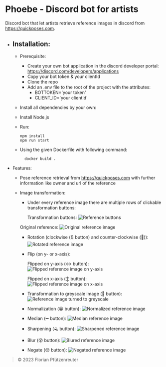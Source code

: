 # Phoebe - Discord bot for artists
Discord bot that let artists retrieve reference images in discord from https://quickposes.com.

- Installation:
  -
  
  - Prerequisite:
    
    - Create your own bot application in the discord developer portal: https://discord.com/developers/applications
    - Copy your bot token & your clientId
    - Clone the repo
    - Add an .env file to the root of the project with the attributes:
        - BOTTOKEN='your token'
        - CLIENT_ID='your clientId'
  - Install all dependencies by your own:
  - Install Node.js
  - Run:
   
        npm install 
        npm run start

  - Using the given Dockerfile with following command:
 
          docker build .
- Features:

  - Pose reference retrieval from https://quickposes.com with further information like owner and url of the reference
  - Image transformation:
    - Under every reference image there are multiple rows of clickable transformation buttons:
      
      Transformation buttons:
      ![Reference buttons](readmeImages/ReferenceButtons.PNG "Reference buttons")
    
    Original reference:
    ![Original reference image](readmeImages/Original.PNG "Original reference image")
    
    - Rotation (clockwise (:arrows_clockwise: button) and counter-clockwise (:arrows_counterclockwise:)):
      ![Rotated reference image](readmeImages/Rotation.PNG "Rotated reference image")
    - Flip (on y- or x-axis):
      
      Flipped on y-axis (:left_right_arrow: button):
      ![Flipped reference image on y-axis](readmeImages/FlipOnYAxis.PNG "Flipped reference image on y-axis")

      Flipped on x-axis (:arrow_up_down: button):
      ![Flipped reference image on x-axis](readmeImages/FlipOnXAxis.PNG "Flipped reference image on x-axis")

    - Transformation to greyscale image (:older_woman: button):
      ![Reference image turned to greyscale](readmeImages/Greyscale.PNG "Reference image turned to greyscale")
    - Normalization (:grinning: button):
      ![Normalized reference image](readmeImages/Normalize.PNG "Normalized reference image")
    - Median (:heavy_minus_sign: button):
      ![Median reference image](readmeImages/Median.PNG "Median reference image")
    - Sharpening (:razor: button):
      ![Sharpened reference image](readmeImages/Sharpening.PNG "Sharpening reference image")
    - Blur (:dizzy_face: button):
      ![Blured reference image](readmeImages/Blur.PNG "Blur reference image")
    - Negate (:unamused: button):
      ![Negated reference image](readmeImages/Negate.PNG "Negated reference image")


> &copy; 2023 Florian Pfützenreuter
  